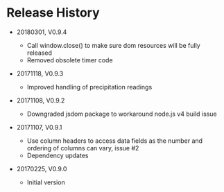 # Release History

* 20180301, V0.9.4
    * Call window.close() to make sure dom resources will be fully released
    * Removed obsolete timer code

* 20171118, V0.9.3
    * Improved handling of precipitation readings
    
* 20171108, V0.9.2
    * Downgraded jsdom package to workaround node.js v4 build issue
    
* 20171107, V0.9.1
    * Use column headers to access data fields as the number 
      and ordering of columns can vary, issue #2
    * Dependency updates
    
* 20170225, V0.9.0
    * Initial version